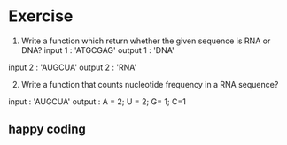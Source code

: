 # Exercise
1. Write a function which return whether the given sequence is RNA or DNA? 
input 1 : 'ATGCGAG'
output 1 : 'DNA'

input 2 : 'AUGCUA'
output 2 : 'RNA'

2. Write a function that counts nucleotide frequency in a RNA sequence?

input : 'AUGCUA'
output : A = 2; U = 2; G= 1; C=1


happy coding
---
